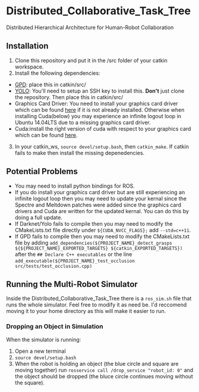 # Distributed_Collaborative_Task_Tree
Distributed Hierarchical Architecture for Human-Robot Collaboration

## Installation
1. Clone this repository and put it in the /src folder of your catkin workspace.
2. Install the following dependencies:
- [GPD](https://github.com/atenpas/gpd): place this in catkin/src/
- [YOLO](https://github.com/leggedrobotics/darknet_ros): You'll need to setup an SSH key to install this. **Don't** just clone the repository. Then place this in catkin/src/
- Graphics Card Driver: You need to install your graphics card driver which can be found [here](http://www.nvidia.com/Download/index.aspx) if it is not already installed. Otherwise when installing Cuda(below) you may experience an infinite logout loop in Ubuntu 14.04LTS due to a missing graphics card driver. 
- Cuda:install the right version of cuda with respect to your graphics card which can be found [here](https://developer.nvidia.com/cuda-80-download-archive).
3. In your catkin_ws, `source devel/setup.bash`, then `catkin_make`. If catkin fails to make then install the missing depenedencies.
## Potential Problems
- You may need to install python bindings for ROS.
- If you do install your graphics card driver but are still experiencing an infinite logout loop then you may need to update your kernal since the Spectre and Meltdown patches were added since the graphics card drivers and Cuda are written for the updated kernal. You can do this by doing a full update.
- If Darknet/Yolo fails to compile then you may need to modify the CMakeLists.txt file directly under `${CUDA_NVCC_FLAGS};` add `--std=c++11`.
- If GPD fails to compile then you may need to modify the CMakeLists.txt file by adding `add_dependencies(${PROJECT_NAME}_detect_grasps ${${PROJECT_NAME}_EXPORTED_TARGETS} ${catkin_EXPORTED_TARGETS})` after the `## Declare C++ executables` or the line `add_executable(${PROJECT_NAME}_test_occlusion src/tests/test_occlusion.cpp)`
## Running the Multi-Robot Simulator
Inside the Distributed_Collaborative_Task_Tree there is a `ros_sim.sh` file that runs the whole simulator. Feel free to modify it as need be. I'd reccomend moving it to your home directory as this will make it easier to run.
### Dropping an Object in Simulation
When the simulator is running:
1. Open a new terminal
2. `source devel/setup.bash`
3. When the robot is holding an object (the blue circle and square are moving together) run `rosservice call /drop_service "robot_id: 0"` and the object should be dropped (the bluce circle continues moving without the square).

